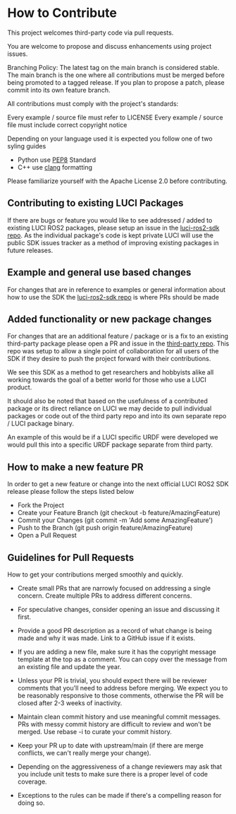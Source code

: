 # How to Contribute

This project welcomes third-party code via pull requests.

You are welcome to propose and discuss enhancements using project issues.

Branching Policy: The latest tag on the main branch is considered stable. The main branch is the one where all contributions must be merged before being promoted to a tagged release. If you plan to propose a patch, please commit into its own feature branch.

All contributions must comply with the project's standards:

Every example / source file must refer to LICENSE
Every example / source file must include correct copyright notice

Depending on your language used it is expected you follow one of two syling guides

- Python use [PEP8](https://peps.python.org/pep-0008/) Standard
- C++ use [clang](https://clang.llvm.org/docs/ClangFormat.html) formatting

Please familiarize yourself with the Apache License 2.0 before contributing.

## Contributing to existing LUCI Packages

If there are bugs or feature you would like to see addressed / added to existing LUCI ROS2 packages, please setup an issue in the [luci-ros2-sdk repo](https://github.com/lucimobility/luci-ros2-sdk). As the individual package's code is kept private LUCI will use the public SDK issues tracker as a method of improving existing packages in future releases.

## Example and general use based changes

For changes that are in reference to examples or general information about how to use the SDK the [luci-ros2-sdk repo](https://github.com/lucimobility/luci-ros2-sdk) is where PRs should be made

## Added functionality or new package changes

For changes that are an additional feature / package or is a fix to an existing third-party package please open a PR and issue in the [third-party repo](https://github.com/lucimobility/luci-ros2-third-party). This repo was setup to allow a single point of collaboration for all users of the SDK if they desire to push the project forward with their contributions.

We see this SDK as a method to get researchers and hobbyists alike all working towards the goal of a better world for those who use a LUCI product.

It should also be noted that based on the usefulness of a contributed package or its direct reliance on LUCI we may decide to pull individual packages or code out of the third party repo and into its own separate repo / LUCI package binary.

An example of this would be if a LUCI specific URDF were developed we would pull this into a specific URDF package separate from third party.

## How to make a new feature PR

In order to get a new feature or change into the next official LUCI ROS2 SDK release please follow the steps listed below

- Fork the Project
- Create your Feature Branch (git checkout -b feature/AmazingFeature)
- Commit your Changes (git commit -m 'Add some AmazingFeature')
- Push to the Branch (git push origin feature/AmazingFeature)
- Open a Pull Request

## Guidelines for Pull Requests

How to get your contributions merged smoothly and quickly.

- Create small PRs that are narrowly focused on addressing a single concern. Create multiple PRs to address different concerns.

- For speculative changes, consider opening an issue and discussing it first.

- Provide a good PR description as a record of what change is being made and why it was made. Link to a GitHub issue if it exists.

- If you are adding a new file, make sure it has the copyright message template at the top as a comment. You can copy over the message from an existing file and update the year.

- Unless your PR is trivial, you should expect there will be reviewer comments that you'll need to address before merging. We expect you to be reasonably responsive to those comments, otherwise the PR will be closed after 2-3 weeks of inactivity.

- Maintain clean commit history and use meaningful commit messages. PRs with messy commit history are difficult to review and won't be merged. Use rebase -i to curate your commit history.

- Keep your PR up to date with upstream/main (if there are merge conflicts, we can't really merge your change).

- Depending on the aggressiveness of a change reviewers may ask that you include unit tests to make sure there is a proper level of code coverage.

- Exceptions to the rules can be made if there's a compelling reason for doing so.
